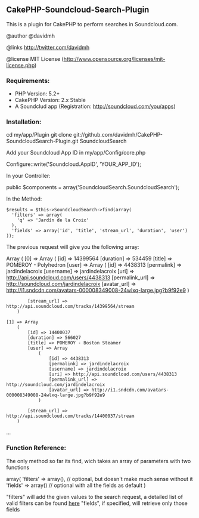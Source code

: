 ## CakePHP-Soundcloud-Search-Plugin

This is a plugin for CakePHP to perform searches in Soundcloud.com.

@author @davidmh

@links http://twitter.com/davidmh

@license MIT License (http://www.opensource.org/licenses/mit-license.php)

### Requirements:

* PHP Version: 5.2+
* CakePHP Version: 2.x Stable
* A Soundclud app (Registration: http://soundcloud.com/you/apps)


### Installation:

  cd my/app/Plugin
  git clone git://github.com/davidmh/CakePHP-SoundcloudSearch-Plugin.git SoundcloudSearch

Add your Soundcloud App ID in my/app/Config/core.php

  Configure::write('Soundcloud.AppID', 'YOUR_APP_ID');

In your Controller:

  public $components = array('SoundcloudSearch.SoundcloudSearch');

In the Method:

    $results = $this->SoundcloudSearch->find(array(
      'filters' => array(
        'q' => 'Jardín de la Croix'
      ),
      'fields' => array('id', 'title', 'stream_url', 'duration', 'user')
    ));

The previous request will give you the following array:

  Array
  (
    [0] => Array
        (
            [id] => 14399564
            [duration] => 534459
            [title] => POMEROY - Polyhedron
            [user] => Array
                (
                    [id] => 4438313
                    [permalink] => jardindelacroix
                    [username] => jardindelacroix
                    [uri] => http://api.soundcloud.com/users/4438313
                    [permalink_url] => http://soundcloud.com/jardindelacroix
                    [avatar_url] => http://i1.sndcdn.com/avatars-000008349008-24wlxq-large.jpg?b9f92e9
                )

            [stream_url] => http://api.soundcloud.com/tracks/14399564/stream
        )

    [1] => Array
        (
            [id] => 14400037
            [duration] => 566027
            [title] => POMEROY - Boston Steamer
            [user] => Array
                (
                    [id] => 4438313
                    [permalink] => jardindelacroix
                    [username] => jardindelacroix
                    [uri] => http://api.soundcloud.com/users/4438313
                    [permalink_url] => http://soundcloud.com/jardindelacroix
                    [avatar_url] => http://i1.sndcdn.com/avatars-000008349008-24wlxq-large.jpg?b9f92e9
                )

            [stream_url] => http://api.soundcloud.com/tracks/14400037/stream
        )
  ...



### Function Reference:

The only method so far its find, wich takes an array of parameters with two functions

  array(
    'filters' => array(),  // optional, but doesn't make much sense without it
    'fields'  => array()   // optional with all the fields as default
  )

"filters" will add the given values to the search request, a detailed list of valid filters can be found [here](http://developers.soundcloud.com/docs/api/tracks)
"fields", if specified, will retrieve only those fields
